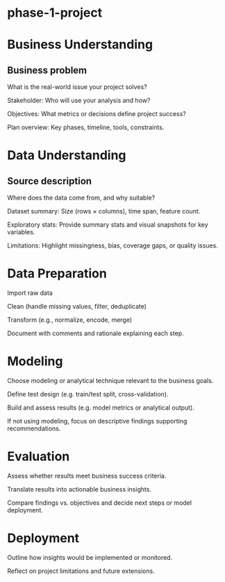 # phase-1-project
# Business Understanding
## Business problem
What is the real-world issue your project solves?

Stakeholder: Who will use your analysis and how?

Objectives: What metrics or decisions define project success?

Plan overview: Key phases, timeline, tools, constraints.

# Data Understanding
## Source description
Where does the data come from, and why suitable?

Dataset summary: Size (rows × columns), time span, feature count.

Exploratory stats: Provide summary stats and visual snapshots for key variables.

Limitations: Highlight missingness, bias, coverage gaps, or quality issues.

# Data Preparation
Import raw data

Clean (handle missing values, filter, deduplicate)

Transform (e.g., normalize, encode, merge)

Document with comments and rationale explaining each step.

# Modeling 
Choose modeling or analytical technique relevant to the business goals.

Define test design (e.g. train/test split, cross-validation).

Build and assess results (e.g. model metrics or analytical output).

If not using modeling, focus on descriptive findings supporting recommendations.

# Evaluation
Assess whether results meet business success criteria.

Translate results into actionable business insights.

Compare findings vs. objectives and decide next steps or model deployment.

# Deployment 

Outline how insights would be implemented or monitored.

Reflect on project limitations and future extensions.

